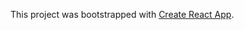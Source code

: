 

This project was bootstrapped with [Create React App](https://serapo.github.io/Menu-React-Project/).



